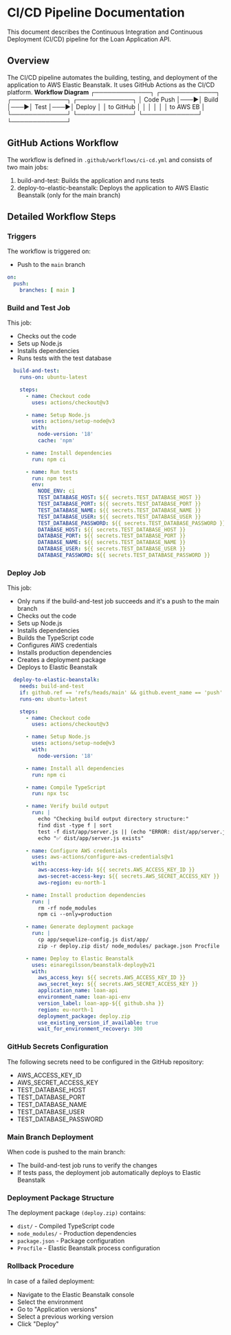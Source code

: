 # CI/CD Pipeline Documentation
This document describes the Continuous Integration and Continuous Deployment (CI/CD) pipeline for the Loan Application API.
## Overview
The CI/CD pipeline automates the building, testing, and deployment of the application to AWS Elastic Beanstalk. It uses GitHub Actions as the CI/CD platform.
**Workflow Diagram**
┌─────────────┐    ┌─────────────┐    ┌─────────────┐    ┌─────────────┐
│  Code Push  │───►│    Build    │───►│    Test     │───►│   Deploy    │
│  to GitHub  │    │             │    │             │    │  to AWS EB  │
└─────────────┘    └─────────────┘    └─────────────┘    └─────────────┘
## GitHub Actions Workflow
The workflow is defined in `.github/workflows/ci-cd.yml` and consists of two main jobs:
1. build-and-test: Builds the application and runs tests 
2. deploy-to-elastic-beanstalk: Deploys the application to AWS Elastic Beanstalk (only for the main branch)
## Detailed Workflow Steps
### Triggers
The workflow is triggered on:
- Push to the `main` branch
```yaml
on:
  push:
    branches: [ main ]
```
### Build and Test Job
This job:
- Checks out the code 
- Sets up Node.js
- Installs dependencies 
- Runs tests with the test database
```yaml
  build-and-test:
    runs-on: ubuntu-latest

    steps:
      - name: Checkout code
        uses: actions/checkout@v3

      - name: Setup Node.js
        uses: actions/setup-node@v3
        with:
          node-version: '18'
          cache: 'npm'

      - name: Install dependencies
        run: npm ci

      - name: Run tests
        run: npm test
        env:
          NODE_ENV: ci
          TEST_DATABASE_HOST: ${{ secrets.TEST_DATABASE_HOST }}
          TEST_DATABASE_PORT: ${{ secrets.TEST_DATABASE_PORT }}
          TEST_DATABASE_NAME: ${{ secrets.TEST_DATABASE_NAME }}
          TEST_DATABASE_USER: ${{ secrets.TEST_DATABASE_USER }}
          TEST_DATABASE_PASSWORD: ${{ secrets.TEST_DATABASE_PASSWORD }}
          DATABASE_HOST: ${{ secrets.TEST_DATABASE_HOST }}
          DATABASE_PORT: ${{ secrets.TEST_DATABASE_PORT }}
          DATABASE_NAME: ${{ secrets.TEST_DATABASE_NAME }}
          DATABASE_USER: ${{ secrets.TEST_DATABASE_USER }}
          DATABASE_PASSWORD: ${{ secrets.TEST_DATABASE_PASSWORD }}
```

### Deploy Job
This job:
- Only runs if the build-and-test job succeeds and it's a push to the main branch 
- Checks out the code 
- Sets up Node.js 
- Installs dependencies 
- Builds the TypeScript code 
- Configures AWS credentials 
- Installs production dependencies 
- Creates a deployment package 
- Deploys to Elastic Beanstalk
```yaml
  deploy-to-elastic-beanstalk:
    needs: build-and-test
    if: github.ref == 'refs/heads/main' && github.event_name == 'push'
    runs-on: ubuntu-latest

    steps:
      - name: Checkout code
        uses: actions/checkout@v3

      - name: Setup Node.js
        uses: actions/setup-node@v3
        with:
          node-version: '18'

      - name: Install all dependencies
        run: npm ci

      - name: Compile TypeScript
        run: npx tsc

      - name: Verify build output
        run: |
          echo "Checking build output directory structure:"
          find dist -type f | sort
          test -f dist/app/server.js || (echo "ERROR: dist/app/server.js not found!" && exit 1)
          echo "✅ dist/app/server.js exists"

      - name: Configure AWS credentials
        uses: aws-actions/configure-aws-credentials@v1
        with:
          aws-access-key-id: ${{ secrets.AWS_ACCESS_KEY_ID }}
          aws-secret-access-key: ${{ secrets.AWS_SECRET_ACCESS_KEY }}
          aws-region: eu-north-1

      - name: Install production dependencies
        run: |
          rm -rf node_modules
          npm ci --only=production

      - name: Generate deployment package
        run: |
          cp app/sequelize-config.js dist/app/
          zip -r deploy.zip dist/ node_modules/ package.json Procfile

      - name: Deploy to Elastic Beanstalk
        uses: einaregilsson/beanstalk-deploy@v21
        with:
          aws_access_key: ${{ secrets.AWS_ACCESS_KEY_ID }}
          aws_secret_key: ${{ secrets.AWS_SECRET_ACCESS_KEY }}
          application_name: loan-api
          environment_name: loan-api-env
          version_label: loan-app-${{ github.sha }}
          region: eu-north-1
          deployment_package: deploy.zip
          use_existing_version_if_available: true
          wait_for_environment_recovery: 300
```

### **GitHub Secrets Configuration**
The following secrets need to be configured in the GitHub repository:
- AWS_ACCESS_KEY_ID
- AWS_SECRET_ACCESS_KEY
- TEST_DATABASE_HOST
- TEST_DATABASE_PORT
- TEST_DATABASE_NAME
- TEST_DATABASE_USER
- TEST_DATABASE_PASSWORD

### Main Branch Deployment
When code is pushed to the main branch:

- The build-and-test job runs to verify the changes
- If tests pass, the deployment job automatically deploys to Elastic Beanstalk

### Deployment Package Structure
The deployment package `(deploy.zip)` contains:
- `dist/` - Compiled TypeScript code 
- `node_modules/` - Production dependencies 
- `package.json` - Package configuration 
- `Procfile` - Elastic Beanstalk process configuration

### Rollback Procedure
In case of a failed deployment:
- Navigate to the Elastic Beanstalk console 
- Select the environment 
- Go to "Application versions"
- Select a previous working version 
- Click "Deploy"
